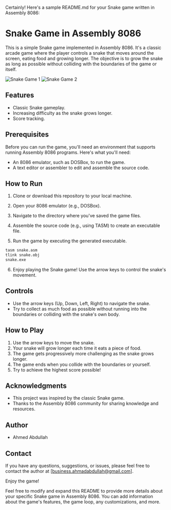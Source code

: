 Certainly! Here's a sample README.md for your Snake game written in Assembly 8086:

# Snake Game in Assembly 8086

This is a simple Snake game implemented in Assembly 8086. It's a classic arcade game where the player controls a snake that moves around the screen, eating food and growing longer. The objective is to grow the snake as long as possible without colliding with the boundaries of the game or itself.

![Snake Game 1](https://i.ibb.co/9c7r9cC/image.png)
![Snake Game 2](https://i.ibb.co/1TYtPf5/image.png)

## Features

- Classic Snake gameplay.
- Increasing difficulty as the snake grows longer.
- Score tracking.

## Prerequisites

Before you can run the game, you'll need an environment that supports running Assembly 8086 programs. Here's what you'll need:

- An 8086 emulator, such as DOSBox, to run the game.
- A text editor or assembler to edit and assemble the source code.

## How to Run

1. Clone or download this repository to your local machine.

2. Open your 8086 emulator (e.g., DOSBox).

3. Navigate to the directory where you've saved the game files.

4. Assemble the source code (e.g., using TASM) to create an executable file.

5. Run the game by executing the generated executable.

```bash
tasm snake.asm
tlink snake.obj
snake.exe
```

6. Enjoy playing the Snake game! Use the arrow keys to control the snake's movement.

## Controls

- Use the arrow keys (Up, Down, Left, Right) to navigate the snake.
- Try to collect as much food as possible without running into the boundaries or colliding with the snake's own body.

## How to Play

1. Use the arrow keys to move the snake.
2. Your snake will grow longer each time it eats a piece of food.
3. The game gets progressively more challenging as the snake grows longer.
4. The game ends when you collide with the boundaries or yourself.
5. Try to achieve the highest score possible!


## Acknowledgments

- This project was inspired by the classic Snake game.
- Thanks to the Assembly 8086 community for sharing knowledge and resources.

## Author

- Ahmed Abdullah

## Contact

If you have any questions, suggestions, or issues, please feel free to contact the author at [business.ahmadabdullah@gmail.com].

Enjoy the game!

Feel free to modify and expand this README to provide more details about your specific Snake game in Assembly 8086. You can add information about the game's features, the game loop, any customizations, and more.
